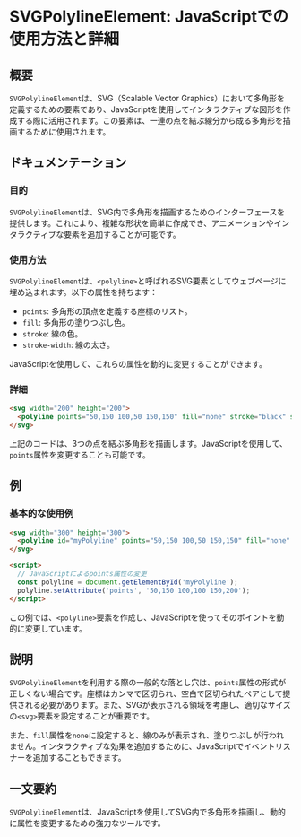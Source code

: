 <!--
Meta Description: # SVGPolylineElement: JavaScriptでの使用方法と詳細 ## 概要 `SVGPolylineElement`は、SVG（Scalable Vector Graphics）において多角形を定義するための要素であり、JavaScriptを使用してインタラクティブな図形を作成す...
Meta Keywords: 150, svgpolylineelement, svg, polyline, points
-->

# SVGPolylineElement: JavaScriptでの使用方法と詳細

## 概要
`SVGPolylineElement`は、SVG（Scalable Vector Graphics）において多角形を定義するための要素であり、JavaScriptを使用してインタラクティブな図形を作成する際に活用されます。この要素は、一連の点を結ぶ線分から成る多角形を描画するために使用されます。

## ドキュメンテーション
### 目的
`SVGPolylineElement`は、SVG内で多角形を描画するためのインターフェースを提供します。これにより、複雑な形状を簡単に作成でき、アニメーションやインタラクティブな要素を追加することが可能です。

### 使用方法
`SVGPolylineElement`は、`<polyline>`と呼ばれるSVG要素としてウェブページに埋め込まれます。以下の属性を持ちます：
- `points`: 多角形の頂点を定義する座標のリスト。
- `fill`: 多角形の塗りつぶし色。
- `stroke`: 線の色。
- `stroke-width`: 線の太さ。

JavaScriptを使用して、これらの属性を動的に変更することができます。

### 詳細
```html
<svg width="200" height="200">
  <polyline points="50,150 100,50 150,150" fill="none" stroke="black" stroke-width="2"/>
</svg>
```
上記のコードは、3つの点を結ぶ多角形を描画します。JavaScriptを使用して、`points`属性を変更することも可能です。

## 例
### 基本的な使用例
```html
<svg width="300" height="300">
  <polyline id="myPolyline" points="50,150 100,50 150,150" fill="none" stroke="blue" stroke-width="4"/>
</svg>

<script>
  // JavaScriptによるpoints属性の変更
  const polyline = document.getElementById('myPolyline');
  polyline.setAttribute('points', '50,150 100,100 150,200');
</script>
```
この例では、`<polyline>`要素を作成し、JavaScriptを使ってそのポイントを動的に変更しています。

## 説明
`SVGPolylineElement`を利用する際の一般的な落とし穴は、`points`属性の形式が正しくない場合です。座標はカンマで区切られ、空白で区切られたペアとして提供される必要があります。また、SVGが表示される領域を考慮し、適切なサイズの`<svg>`要素を設定することが重要です。

また、`fill`属性を`none`に設定すると、線のみが表示され、塗りつぶしが行われません。インタラクティブな効果を追加するために、JavaScriptでイベントリスナーを追加することもできます。

## 一文要約
`SVGPolylineElement`は、JavaScriptを使用してSVG内で多角形を描画し、動的に属性を変更するための強力なツールです。